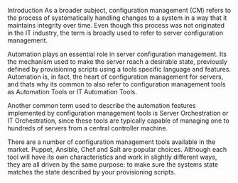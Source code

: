 Introduction
As a broader subject, configuration management (CM) refers to the process of systematically handling changes to a system in a way that it maintains integrity over time. Even though this process was not originated in the IT industry, the term is broadly used to refer to server configuration management.

Automation plays an essential role in server configuration management. Its the mechanism used to make the server reach a desirable state, previously defined by provisioning scripts using a tools specific language and features. Automation is, in fact, the heart of configuration management for servers, and thats why its common to also refer to configuration management tools as Automation Tools or IT Automation Tools.

Another common term used to describe the automation features implemented by configuration management tools is Server Orchestration or IT Orchestration, since these tools are typically capable of managing one to hundreds of servers from a central controller machine.

There are a number of configuration management tools available in the market. Puppet, Ansible, Chef and Salt are popular choices. Although each tool will have its own characteristics and work in slightly different ways, they are all driven by the same purpose: to make sure the systems state matches the state described by your provisioning scripts.
